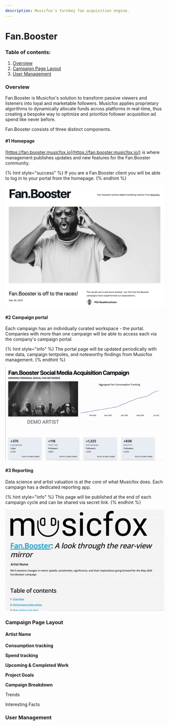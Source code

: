 ```yaml
---
description: Musicfox's turnkey fan acquisition engine.
---
```


# Fan.Booster

### Table of contents:

1. [Overview](https://docs.musicfox.io/#overview)
2. [Campaign Page Layout](http://fan.booster.musicfox.io/#campaign-page-layout)
3. [User Management](http://fan.booster.musicfox.io/#fb-user-management)

### Overview

Fan.Booster is Musicfox's solution to transform passive viewers and listeners into loyal and marketable followers. Musicfox applies proprietary algorithms to dynamically allocate funds across platforms in real-time, thus creating a bespoke way to optimize and prioritize follower acquisition ad spend like never before.

Fan.Booster consists of three distinct components. 

#### \#1 Homepage

[https://fan.booster.musicfox.io](https://fan.booster.musicfox.io/) is where management publishes updates and new features for the Fan.Booster community. 

{% hint style="success" %}
If you are a Fan.Booster client you will be able to log in to your portal from the homepage.
{% endhint %}

![Fan.Booster homepage](.gitbook/assets/screen-shot-2020-06-05-at-11.28.27-am.png)

#### \#2 Campaign portal

Each campaign has an individually curated workspace - the portal. Companies with more than one campaign will be able to access each via the company's campaign portal. 

{% hint style="info" %}
The portal page will be updated periodically with new data, campaign tentpoles, and noteworthy findings from Musicfox management. 
{% endhint %}

![Fan.Booster campaign page](.gitbook/assets/campaign-page-gif.gif)

#### \#3 Reporting 

Data science and artist valuation is at the core of what Musicfox does. Each campaign has a dedicated reporting app. 

{% hint style="info" %}
This page will be published at the end of each campaign cycle and can be shared via secret link.
{% endhint %}

![Fan.Booster reporting page](.gitbook/assets/reporting.gif)

### Campaign Page Layout <a id="campaign-page-layout"></a>

#### Artist Name

**Consumption tracking**

**Spend tracking**

**Upcoming & Completed Work**

**Project Goals**

**Campaign Breakdown**

Trends

Interesting Facts

 

### User Management <a id="fb-user-management"></a>




